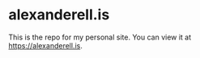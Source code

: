 # alexanderell.is

This is the repo for my personal site.  You can view it at https://alexanderell.is.
